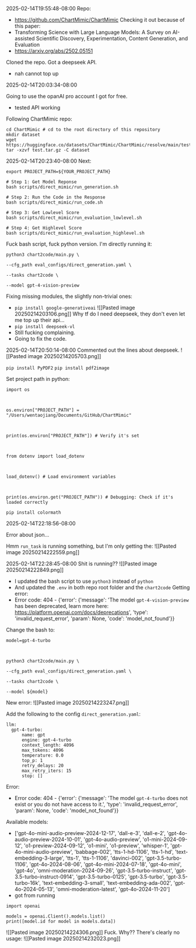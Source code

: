 2025-02-14T19:55:48-08:00
Repo:
- https://github.com/ChartMimic/ChartMimic
Checking it out because of this paper:
- Transforming Science with Large Language Models: A Survey on AI-assisted Scientific Discovery, Experimentation, Content Generation, and Evaluation
- https://arxiv.org/abs/2502.05151


Cloned the repo.
Got a deepseek API.
- nah cannot top up

2025-02-14T20:03:34-08:00

Going to use the opanAI pro account I got for free.
- tested API working

Following ChartMimic repo:
```
cd ChartMimic # cd to the root directory of this repository
mkdir dataset
wget https://huggingface.co/datasets/ChartMimic/ChartMimic/resolve/main/test.tar.gz
tar -xzvf test.tar.gz -C dataset
```

2025-02-14T20:23:40-08:00
Next:
```
export PROJECT_PATH=${YOUR_PROJECT_PATH}

# Step 1: Get Model Reponse
bash scripts/direct_mimic/run_generation.sh

# Step 2: Run the Code in the Response
bash scripts/direct_mimic/run_code.sh

# Step 3: Get Lowlevel Score
bash scripts/direct_mimic/run_evaluation_lowlevel.sh

# Step 4: Get Highlevel Score
bash scripts/direct_mimic/run_evaluation_highlevel.sh
```


Fuck bash script, fuck python version.
I'm directly running it:
```
python3 chart2code/main.py \

--cfg_path eval_configs/direct_generation.yaml \

--tasks chart2code \

--model gpt-4-vision-preview
```

Fixing missing modules, the slightly non-trivial ones:
- `pip install google-generativeai`
![[Pasted image 20250214203106.png]]
Why tf do I need deepseek, they don't even let me top up their api...
- `pip install deepseek-vl`
- Still fucking complaining.
- Going to fix the code.

2025-02-14T20:50:14-08:00
Commented out the lines about deepseek.
![[Pasted image 20250214205703.png]]

`pip install PyPDF2`
`pip install pdf2image`

Set project path in python:
```
import os

  

os.environ["PROJECT_PATH"] = "/Users/wentaojiang/Documents/GitHub/ChartMimic"

  

print(os.environ["PROJECT_PATH"]) # Verify it's set

  

from dotenv import load_dotenv

  

load_dotenv() # Load environment variables

  

print(os.environ.get("PROJECT_PATH")) # Debugging: Check if it's loaded correctly
```


`pip install colormath`

2025-02-14T22:18:56-08:00

Error about json...

Hmm `run_task` is running something, but I'm only getting the:
![[Pasted image 20250214222559.png]]

2025-02-14T22:28:45-08:00
Shit is running??
![[Pasted image 20250214222849.png]]
- I updated the bash script to use `python3` instead of `python`
- And updated the `.env` in both repo root folder and the `chart2code`
Getting error:
- Error code: 404 - {'error': {'message': 'The model `gpt-4-vision-preview` has been deprecated, learn more here: https://platform.openai.com/docs/deprecations', 'type': 'invalid_request_error', 'param': None, 'code': 'model_not_found'}}

Change the bash to:
```
model=gpt-4-turbo

  

python3 chart2code/main.py \

--cfg_path eval_configs/direct_generation.yaml \

--tasks chart2code \

--model ${model}
```

New error:
![[Pasted image 20250214223247.png]]

Add the following to the config `direct_generation.yaml`:
```
llm:
  gpt-4-turbo:
      name: gpt
      engine: gpt-4-turbo
      context_length: 4096
      max_tokens: 4096
      temperature: 0.0
      top_p: 1
      retry_delays: 20
      max_retry_iters: 15
      stop: []

```
Error:
- Error code: 404 - {'error': {'message': 'The model `gpt-4-turbo` does not exist or you do not have access to it.', 'type': 'invalid_request_error', 'param': None, 'code': 'model_not_found'}}

Available models:
- ['gpt-4o-mini-audio-preview-2024-12-17', 'dall-e-3', 'dall-e-2', 'gpt-4o-audio-preview-2024-10-01', 'gpt-4o-audio-preview', 'o1-mini-2024-09-12', 'o1-preview-2024-09-12', 'o1-mini', 'o1-preview', 'whisper-1', 'gpt-4o-mini-audio-preview', 'babbage-002', 'tts-1-hd-1106', 'tts-1-hd', 'text-embedding-3-large', 'tts-1', 'tts-1-1106', 'davinci-002', 'gpt-3.5-turbo-1106', 'gpt-4o-2024-08-06', 'gpt-4o-mini-2024-07-18', 'gpt-4o-mini', 'gpt-4o', 'omni-moderation-2024-09-26', 'gpt-3.5-turbo-instruct', 'gpt-3.5-turbo-instruct-0914', 'gpt-3.5-turbo-0125', 'gpt-3.5-turbo', 'gpt-3.5-turbo-16k', 'text-embedding-3-small', 'text-embedding-ada-002', 'gpt-4o-2024-05-13', 'omni-moderation-latest', 'gpt-4o-2024-11-20']
- got from running
```
import openai

models = openai.Client().models.list()
print([model.id for model in models.data])

```

![[Pasted image 20250214224306.png]]
Fuck. Why?? There's clearly no usage:
![[Pasted image 20250214232023.png]]


